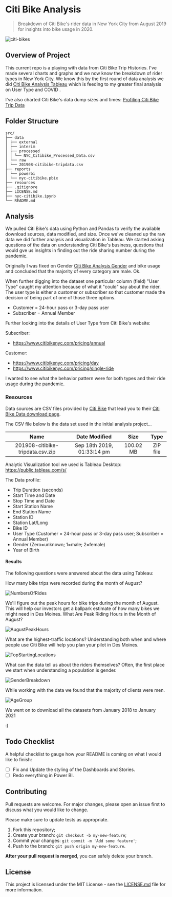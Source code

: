 # Citi Bike Analysis

> Breakdown of Citi Bike's rider data in New York City from August 2019 for insights into bike usage in 2020.

![citi-bikes](resources/citi-bike.jpg)

## Overview of Project

This current repo is a playing with data from Citi Bike Trip Histories. I've made several charts and graphs and we now know the breakdown of rider types in New York City. We know this by the first round of data analysis we did [Citi Bike Analysis Tableau](https://public.tableau.com/profile/jovanipink#!/vizhome/BikeSharing_16039941514670/CitiBikeDashboard) which is feeding to my greater final analysis on User Type and COVID []().

I've also charted Citi Bike's data dump sizes and times: [Profiling Citi Bike Trip Data](https://public.tableau.com/profile/jovanipink#!/vizhome/ProfilingCitiBikeTripData/FileSize)

## Folder Structure

```
src/
├── data
│ ├── external
│ ├── interim
│ ├── processed
│ │ └── NYC_Citibike_Processed_Data.csv
│ └── raw
│ └── 201908-citibike-tripdata.csv
├── reports
│ └── powerbi
│ └── nyc-citibike.pbix
├── resources
├── .gitignore
├── LICENSE.md
├── nyc-citibike.ipynb
└── README.md
```

## Analysis

We pulled Citi Bike's data using Python and Pandas to verify the available download sources, data modified, and size. Once we've cleaned up the raw data we did further analysis and visualization in Tableau. We started asking questions of the data on understanding Citi Bike's business, questions that would gve us insights in finding out the ride sharing number during the pandemic.

Originally I was fixed on Gender [Citi Bike Analysis Gender](https://public.tableau.com/profile/jovanipink#!/vizhome/NYCCitibike_16041943647530/Location) and bike usage and concluded that the majority of every category are male. Ok.

When further digging into the dataset one particular column (field) "User Type" caught my attention because of what it "could" say about the rider. The user type is either a customer or subscriber so that customer made the decision of being part of one of those three options.

- Customer = 24-hour pass or 3-day pass user
- Subscriber = Annual Member

Further looking into the details of User Type from Citi Bike's website:

Subscriber:

- https://www.citibikenyc.com/pricing/annual

Customer:

- https://www.citibikenyc.com/pricing/day
- https://www.citibikenyc.com/pricing/single-ride

I wanted to see what the behavior pattern were for both types and their ride usage during the pandemic.

### Resources

Data sources are CSV files provided by [Citi Bike](https://www.citibikenyc.com/system-data) that lead you to their [Citi Bike Data download page](https://s3.amazonaws.com/tripdata/index.html).

The CSV file below is the data set used in the initial analysis project...

|               Name               |       Date Modified        |   Size    |   Type   |
| :------------------------------: | :------------------------: | :-------: | :------: |
| 201908-citibike-tripdata.csv.zip | Sep 18th 2019, 01:33:14 pm | 100.02 MB | ZIP file |

Analytic Visualization tool we used is Tableau Desktop: https://public.tableau.com/s/

The Data profile:

- Trip Duration (seconds)
- Start Time and Date
- Stop Time and Date
- Start Station Name
- End Station Name
- Station ID
- Station Lat/Long
- Bike ID
- User Type (Customer = 24-hour pass or 3-day pass user; Subscriber = Annual Member)
- Gender (Zero=unknown; 1=male; 2=female)
- Year of Birth

#### Results

The following questions were answered about the data using Tableau:

How many bike trips were recorded during the month of August?

![NumbersOfRides](resources/NumbersOfRides.png)

We'll figure out the peak hours for bike trips during the month of August. This will help our investors get a ballpark estimate of how many bikes we might need in Des Moines. What Are Peak Riding Hours in the Month of August?

![AugustPeakHours](resources/AugustPeakHours.png)

What are the highest-traffic locations? Understanding both when and where people use Citi Bike will help you plan your pilot in Des Moines.

![TopStartingLocations](resources/TopStartingLocations.png)

What can the data tell us about the riders themselves? Often, the first place we start when understanding a population is gender.

![GenderBreakdown](resources/GenderBreakdown.png)

While working with the data we found that the majority of clients were men.

![AgeGroup](resources/AgeGroup.png)

We went on to download all the datasets from January 2018 to January 2021

:)

## Todo Checklist

A helpful checklist to gauge how your README is coming on what I would like to finish:

- [ ] Fix and Update the styling of the Dashboards and Stories.
- [ ] Redo everything in Power BI.

## Contributing

Pull requests are welcome. For major changes, please open an issue first to discuss what you would like to change.

Please make sure to update tests as appropriate.

1. Fork this repository;
2. Create your branch: `git checkout -b my-new-feature`;
3. Commit your changes: `git commit -m 'Add some feature'`;
4. Push to the branch: `git push origin my-new-feature`.

**After your pull request is merged**, you can safely delete your branch.

## License

This project is licensed under the MIT License - see the [LICENSE.md](LICENSE.md) file for more information.
